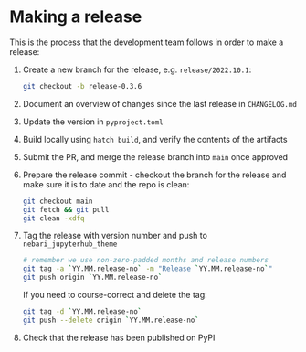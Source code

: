 # Making a release

This is the process that the development team follows in order to make
a release:

1. Create a new branch for the release, e.g. `release/2022.10.1`:

    ```bash
    git checkout -b release-0.3.6
    ```

2. Document an overview of changes since the last release in `CHANGELOG.md`
3. Update the version in `pyproject.toml`
4. Build locally using `hatch build`, and verify the contents of the artifacts
5. Submit the PR, and merge the release branch into `main` once approved
6. Prepare the release commit - checkout the branch for the release and make sure it is to date and the repo is clean:

   ```bash
   git checkout main
   git fetch && git pull
   git clean -xdfq
   ```

7. Tag the release with version number and push to `nebari_jupyterhub_theme`

    ```bash
    # remember we use non-zero-padded months and release numbers
    git tag -a `YY.MM.release-no` -m "Release `YY.MM.release-no`"
    git push origin `YY.MM.release-no`
    ```

    If you need to course-correct and delete the tag:

    ```bash
    git tag -d `YY.MM.release-no`
    git push --delete origin `YY.MM.release-no`
    ```

8. Check that the release has been published on PyPI
